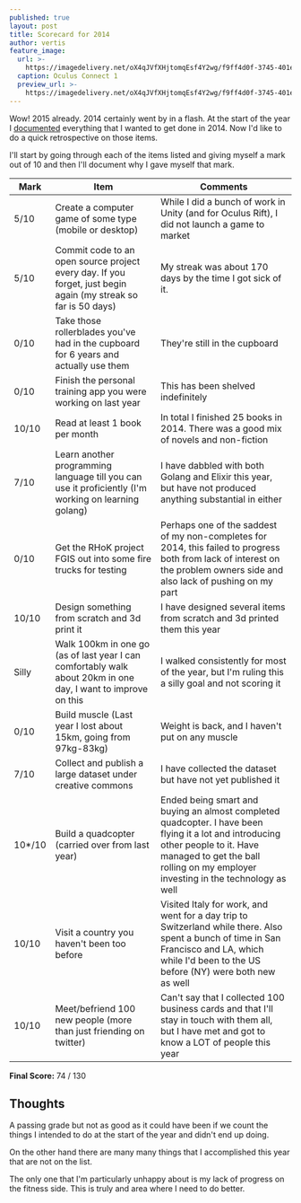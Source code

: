 ```yaml
---
published: true
layout: post
title: Scorecard for 2014
author: vertis
feature_image:
  url: >-
    https://imagedelivery.net/oX4qJVfXHjtomqEsf4Y2wg/f9ff4d0f-3745-401e-7a3a-a10a73e33000/w=800
  caption: Oculus Connect 1
  preview_url: >-
    https://imagedelivery.net/oX4qJVfXHjtomqEsf4Y2wg/f9ff4d0f-3745-401e-7a3a-a10a73e33000/w=450
---
```



Wow! 2015 already. 2014 certainly went by in a flash. At the start of the year I [documented](/2014/01/01/things-i-want-to-do-this-year.html) everything that I wanted to get done in 2014. Now I'd like to do a quick retrospective on those items.
<!--more-->

I'll start by going through each of the items listed and giving myself a mark out of 10 and then I'll document why I gave myself that mark.

| Mark   | Item | Comments |
|--------|------|----------|
| 5/10   | Create a computer game of some type (mobile or desktop) | While I did a bunch of work in Unity (and for Oculus Rift), I did not launch a game to market |
| 5/10   | Commit code to an open source project every day. If you forget, just begin again (my streak so far is 50 days) | My streak was about 170 days by the time I got sick of it. |
| 0/10   | Take those rollerblades you've had in the cupboard for 6 years and actually use them | They're still in the cupboard |
| 0/10   | Finish the personal training app you were working on last year | This has been shelved indefinitely |
| 10/10  | Read at least 1 book per month | In total I finished 25 books in 2014. There was a good mix of novels and non-fiction |
| 7/10   | Learn another programming language till you can use it proficiently (I'm working on learning golang) | I have dabbled with both Golang and Elixir this year, but have not produced anything substantial in either |
| 0/10   | Get the RHoK project FGIS out into some fire trucks for testing | Perhaps one of the saddest of my non-completes for 2014, this failed to progress both from lack of interest on the problem owners side and also lack of pushing on my part |
| 10/10  | Design something from scratch and 3d print it | I have designed several items from scratch and 3d printed them this year |
| Silly  | Walk 100km in one go (as of last year I can comfortably walk about 20km in one day, I want to improve on this | I walked consistently for most of the year, but I'm ruling this a silly goal and not scoring it |
| 0/10   | Build muscle (Last year I lost about 15km, going from 97kg-83kg) | Weight is back, and I haven't put on any muscle |
| 7/10   | Collect and publish a large dataset under creative commons | I have collected the dataset but have not yet published it |
| 10*/10 | Build a quadcopter (carried over from last year) | Ended being smart and buying an almost completed quadcopter. I have been flying it a lot and introducing other people to it. Have managed to get the ball rolling on my employer investing in the technology as well |
| 10/10  | Visit a country you haven't been too before | Visited Italy for work, and went for a day trip to Switzerland while there. Also spent a bunch of time in San Francisco and LA, which while I'd been to the US before (NY) were both new as well |
| 10/10  | Meet/befriend 100 new people (more than just friending on twitter) | Can't say that I collected 100 business cards and that I'll stay in touch with them all, but I have met and got to know a LOT of people this year |

**Final Score:** 74 / 130

Thoughts
---
A passing grade but not as good as it could have been if we count the things I intended to do at the start of the year and didn't end up doing.

On the other hand there are many many things that I accomplished this year that are not on the list.

The only one that I'm particularly unhappy about is my lack of progress on the fitness side. This is truly and area where I need to do better.
